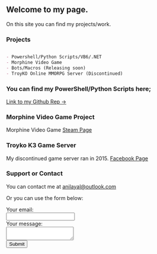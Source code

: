 ## Welcome to my page.

On this site you can find my projects/work.

### Projects

```markdown

- Powershell/Python Scripts/VB6/.NET
- Morphine Video Game
- Bots/Macros (Releasing soon)
- TroyKO Online MMORPG Server (Discontinued)

```

### You can find my PowerShell/Python Scripts here;

[Link to my Github Rep ->](https://github.com/Akkuuu/Powershell-Scripts)

### Morphine Video Game Project

Morphine Video Game <a href = "https://store.steampowered.com/app/410430/Morphine">Steam Page</a>

### Troyko K3 Game Server

My discontinued game server ran in 2015. <a href = "https://www.facebook.com/TroyKnightOnline">Facebook Page</a>

### Support or Contact

You can contact me at <a href = "mailto: anilayal@outlook.com">anilayal@outlook.com</a>

Or you can use the form below:


<form action="https://formspree.io/xzbjgplp" method="POST">
  <label for="fname">Your email:</label><br>
  <input type="text" id="fname" name="fname" value=""><br>
  <label for="lname">Your message:</label><br>
  <textarea name="message"></textarea><br>
  <input type="submit" value="Submit">
</form> 
